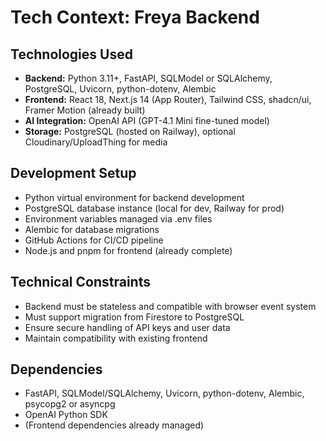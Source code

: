 # Tech Context: Freya Backend

## Technologies Used

- **Backend:** Python 3.11+, FastAPI, SQLModel or SQLAlchemy, PostgreSQL, Uvicorn, python-dotenv, Alembic
- **Frontend:** React 18, Next.js 14 (App Router), Tailwind CSS, shadcn/ui, Framer Motion (already built)
- **AI Integration:** OpenAI API (GPT-4.1 Mini fine-tuned model)
- **Storage:** PostgreSQL (hosted on Railway), optional Cloudinary/UploadThing for media

## Development Setup

- Python virtual environment for backend development
- PostgreSQL database instance (local for dev, Railway for prod)
- Environment variables managed via .env files
- Alembic for database migrations
- GitHub Actions for CI/CD pipeline
- Node.js and pnpm for frontend (already complete)

## Technical Constraints

- Backend must be stateless and compatible with browser event system
- Must support migration from Firestore to PostgreSQL
- Ensure secure handling of API keys and user data
- Maintain compatibility with existing frontend

## Dependencies

- FastAPI, SQLModel/SQLAlchemy, Uvicorn, python-dotenv, Alembic, psycopg2 or asyncpg
- OpenAI Python SDK
- (Frontend dependencies already managed)
